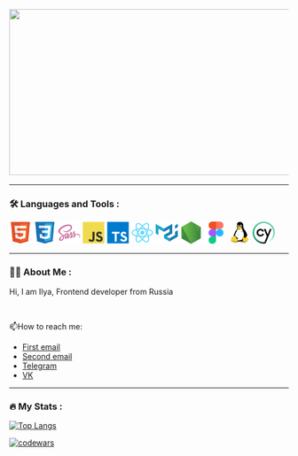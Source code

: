 <div align="center">
  <img src="https://media.giphy.com/media/dWesBcTLavkZuG35MI/giphy.gif" width="600" height="300"/>
</div>

---

### :hammer_and_wrench: Languages and Tools :
<div>
  <img src="https://github.com/devicons/devicon/blob/master/icons/html5/html5-original.svg" width="40" height="40" title="HTML5" alt="html5 icon" />
  <img src="https://github.com/devicons/devicon/blob/master/icons/css3/css3-original.svg" width="40" height="40" title="CSS3" alt="css3 icon" />
  <img src="https://github.com/devicons/devicon/blob/master/icons/sass/sass-original.svg" width="40" height="40" title="Sass/Scss" alt="sass/scss icon" />
  <img src="https://github.com/devicons/devicon/blob/master/icons/javascript/javascript-original.svg" width="40" height="40" title="JavaScript" alt="js icon" />
  <img src="https://github.com/devicons/devicon/blob/master/icons/typescript/typescript-original.svg" width="40" height="40" title="TypeScript" alt="ts icon" />
  <img src="https://github.com/devicons/devicon/blob/master/icons/react/react-original.svg" width="40" height="40" title="React" alt="react icon" />
  <img src="https://github.com/devicons/devicon/blob/master/icons/materialui/materialui-original.svg" width="40" height="40" title="Material UI (MUI)" alt="mui icon" />
  <img src="https://github.com/devicons/devicon/blob/master/icons/nodejs/nodejs-original.svg" width="40" height="40" title="Node.js" alt="node.js icon" />
  <img src="https://github.com/devicons/devicon/blob/master/icons/figma/figma-original.svg" width="40" height="40" title="Figma" alt="figma icon" />
  <img src="https://github.com/devicons/devicon/blob/master/icons/linux/linux-original.svg" width="40" height="40" title="Linux" alt="linux icon" />
  <img src="https://github.com/devicons/devicon/blob/master/icons/cypressio/cypressio-original.svg" width="40" height="40" title="Cypress" alt="cypress icon" />
</div>

---

### :man_technologist: About Me :
<p>Hi, I am Ilya, Frontend developer from Russia</p>
<img src="https://komarev.com/ghpvc/?username=ilkarg&style=flat-square&color=blue" alt=""/>

:mailbox:How to reach me:
- <a href="mailto:zkhrebtovilya@gmail.com">First email</a>
- <a href="mailto:ilya.kargapolov02@mail.ru">Second email</a>
- <a href="https://t.me/ilkarg">Telegram</a>
- <a href="https://vk.com/ilkarg">VK</a>

---

### :fire: My Stats :
[![Top Langs](https://github-readme-stats.vercel.app/api/top-langs/?username=ilkarg&layout=compact)](https://github.com/ilkarg/github-readme-stats)

[![codewars](https://www.codewars.com/users/ilkarg/badges/large)](https://www.codewars.com/users/ilkarg)
